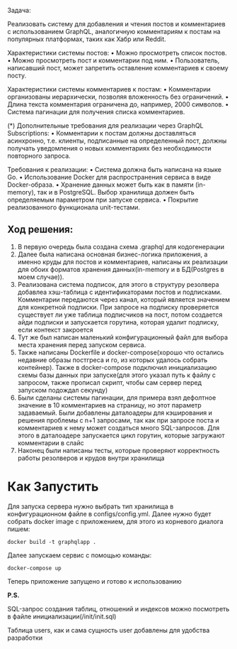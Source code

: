 Задача:

Реализовать систему для добавления и чтения постов и комментариев с использованием GraphQL, аналогичную комментариям к постам на популярных платформах, таких как Хабр или Reddit.

Характеристики системы постов:
• Можно просмотреть список постов.
• Можно просмотреть пост и комментарии под ним.
• Пользователь, написавший пост, может запретить оставление комментариев к своему посту.

Характеристики системы комментариев к постам:
• Комментарии организованы иерархически, позволяя вложенность без ограничений.
• Длина текста комментария ограничена до, например, 2000 символов.
• Система пагинации для получения списка комментариев.

(*) Дополнительные требования для реализации через GraphQL Subscriptions:
• Комментарии к постам должны доставляться асинхронно, т.е. клиенты, подписанные на определенный пост, должны получать уведомления о новых комментариях без необходимости повторного запроса.

Требования к реализации:
• Система должна быть написана на языке Go.
• Использование Docker для распространения сервиса в виде Docker-образа.
• Хранение данных может быть как в памяти (in-memory), так и в PostgreSQL. Выбор хранилища должен быть определяемым параметром при запуске сервиса.
• Покрытие реализованного функционала unit-тестами.


## Ход решения:

1) В первую очередь была создана схема .graphql для кодогенерации
2) Далее была написана основная бизнес-логика приложения, а именно круды для постов и комментариев, написаны их реализации для обоих форматов хранения данных(in-memory и в БД(Postgres в моем случае)).
3) Реализована система подписок, для этого в структуру резолвера добавлеа хэш-таблица с идентификаторами постов и подписками. Комментарии передаются через канал, который является значением для конкретной подписки. При запросе на подписку проверяется существует ли уже таблица подписчиков на пост, потом создается айди подписки и запускается горутина, которая удалит подписку, если контекст закроется  
4) Тут же был написан маленький конфигурационный файл для выбора места хранения перед запуском сервиса.
5) Также написаны Dockerfile и docker-compose(хорошо что остались недавние образы постгреса и го, из которых удалось собрать контейнер). Также в docker-compose подключил инициализацию схемы базы данных при запуске(для этого указал путь к файлу с запросом, также прописал скрипт, чтобы сам сервер перед запуском подождал секунду)
6) Были сделаны системы пагинации, для примера взял дефолтное значение в 10 комментариев на страницу, но этот параметр задаваемый. Были добавлены даталоадеры для кэширования и решения проблемы с n+1 запросами, так как при запросе поста и комментариев к нему может создаться много SQL-запросов. Для этого в даталоадере запускается цикл горутин, которые загружают комментарии в слайс
7) Наконец были написаны тесты, которые проверяют корректность работы резолверов и крудов внутри хранилища

# Как Запустить
Для запуска сервера нужно выбрать тип хранилища в конфигурационном файле в configs/config.yml.
Далее нужно будет собрать docker image с приложением, для этого из корневого диалога пишем:
```
docker build -t graphqlapp .
```
Далее запускаем сервис с помощью команды:
```
docker-compose up
```

Теперь приложение запущено и готово к использованию

**P.S.**

SQL-запрос создания таблиц, отношений и индексов можно посмотреть в файле инициализации(/init/init.sql)

Таблица users, как и сама сущность user добавлены для удобства разработки
